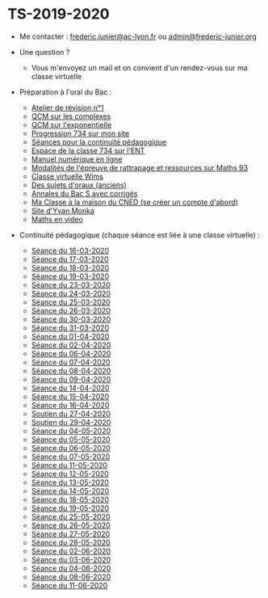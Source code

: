 # TS-2019-2020

<!--
Documents pour ma  classe de terminale S

* Python :
  - MyBinder :
[![Binder](https://mybinder.org/badge_logo.svg)](https://mybinder.org/v2/gh/frederic-junier/TS-2019-2020/master)

-Interpréteur Python en ligne :

[https://repl.it/@fredericjunier/TS-2019-2020](https://repl.it/@fredericjunier/TS-2019-2020)

* Complexes :
  - [Exercices complémentaires](Complexes/Complements/ComplexesExercicesComplementaires.pdf)
  
* Logarithme :

  - [Exemples de graphiques avec échelle semi-logarithmique](Logarithme/TS_Logarithme_decimal.pdf)
  
* Complexes (partie 2) :
  
  - [Corrigés d'exemples du cours](ComplexesPartie2/Corrige-Cours-ComplexesPartie2-2019.pdf)
  - [Corrigés d'exercices de la fiche 2](ComplexesPartie2/CorrigeFiche2.pdf)
  
  --> 

* Me contacter : frederic.junier@ac-lyon.fr  ou admin@frederic-junier.org
* Une question ? 
  * Vous m'envoyez un mail et on convient d'un rendez-vous sur ma classe virtuelle
  
* Préparation à l'oral du Bac :  
  * [Atelier de révision n°1](Oral/AtelierRevision2020-Seance1.pdf)
  * [QCM sur les complexes](https://link.dgpad.net/rpRF)
  * [QCM sur l'exponentielle](https://link.dgpad.net/v5s9)
  * [Progression 734 sur mon site](http://www.frederic-junier.org/TS2020/Progression/TS_2020.html)
  * [Séances pour la continuité pédagogique](https://frederic-junier.github.io/TS-2019-2020/)
  * [Espace de la classe 734 sur l'ENT](https://le-parc.ent.auvergnerhonealpes.fr/classes/classe-734/mathematiques/)
  * [Manuel numérique en ligne](https://mep-outils.sesamath.net/manuel_numerique/index.php?ouvrage=mstsobl_2016&page_gauche=371)
  * [Modalités de l'épreuve de rattrapage et ressources sur Maths 93](https://www.math93.com/divers/corriges-du-bac-et-actualite-en-maths/1012-bac-2020-les-oraux-de-rattrapage-du-bac-en-mathematiques.html#deroulement)
  * [Classe virtuelle Wims](https://wims.math.cnrs.fr/wims/wims.cgi?session=CE1927D018.3&+module=home&+cmd=new&+lang=fr)
  * [Des sujets d'oraux (anciens)](Oral/SujetsOrauxJunier2018.pdf) 
  * [Annales du Bac S avec corrigés](https://www.apmep.fr/-Terminale-S-266-sujets-depuis-)
  * [Ma Classe à la maison du CNED (se créer un compte d'abord)](https://lycee.cned.fr/login/index.php)
  * [Site d'Yvan Monka](https://maths-et-tiques.fr/)
  * [Maths en video](https://www.mathenvideo.fr)
  
* Continuité pédagogique (chaque séance est liée à une classe virtuelle) :

  - [Séance du 16-03-2020](ContinuitePedagogique/seance-16-03-2020.md)
  - [Séance du 17-03-2020](ContinuitePedagogique/seance-17-03-2020.md)
  - [Séance du 18-03-2020](ContinuitePedagogique/seance-18-03-2020.md)
  - [Séance du 19-03-2020](ContinuitePedagogique/seance-19-03-2020.md)
  - [Séance du 23-03-2020](ContinuitePedagogique/seance-23-03-2020.md)
  - [Séance du 24-03-2020](ContinuitePedagogique/seance-24-03-2020.md)
  - [Séance du 25-03-2020](ContinuitePedagogique/seance-25-03-2020.md)
  - [Séance du 26-03-2020](ContinuitePedagogique/seance-26-03-2020.md)
  - [Séance du 30-03-2020](ContinuitePedagogique/seance-30-03-2020.md)
  - [Séance du 31-03-2020](ContinuitePedagogique/seance-31-03-2020.md)
  - [Séance du 01-04-2020](ContinuitePedagogique/seance-01-04-2020.md)
  - [Séance du 02-04-2020](ContinuitePedagogique/seance-02-04-2020.md)
  - [Séance du 06-04-2020](ContinuitePedagogique/seance-06-04-2020.md)
  - [Séance du 07-04-2020](ContinuitePedagogique/seance-07-04-2020.md)
  - [Séance du 08-04-2020](ContinuitePedagogique/seance-08-04-2020.md)
  - [Séance du 09-04-2020](ContinuitePedagogique/seance-09-04-2020.md)
  - [Séance du 14-04-2020](ContinuitePedagogique/seance-14-04-2020.md)
  - [Séance du 15-04-2020](ContinuitePedagogique/seance-15-04-2020.md)
  - [Séance du 16-04-2020](ContinuitePedagogique/seance-16-04-2020.md)
  - [Soutien du 27-04-2020](ContinuitePedagogique/soutien-27-04-2020.md)
  - [Soutien du 29-04-2020](ContinuitePedagogique/soutien-29-04-2020.md)
  - [Séance du 04-05-2020](ContinuitePedagogique/seance-04-05-2020.md)
  - [Séance du 05-05-2020](ContinuitePedagogique/seance-05-05-2020.md)
  - [Séance du 06-05-2020](ContinuitePedagogique/seance-06-05-2020.md)
  - [Séance du 07-05-2020](ContinuitePedagogique/seance-07-05-2020.md)
  - [Séance du 11-05-2020](ContinuitePedagogique/seance-11-05-2020.md)
  - [Séance du 12-05-2020](ContinuitePedagogique/seance-12-05-2020.md)
  - [Séance du 13-05-2020](ContinuitePedagogique/seance-13-05-2020.md)
  - [Séance du 14-05-2020](ContinuitePedagogique/seance-14-05-2020.md)
  - [Séance du 18-05-2020](ContinuitePedagogique/seance-18-05-2020.md)
  - [Séance du 19-05-2020](ContinuitePedagogique/seance-19-05-2020.md)
  - [Séance du 25-05-2020](ContinuitePedagogique/seance-25-05-2020.md)
  - [Séance du 26-05-2020](ContinuitePedagogique/seance-26-05-2020.md)
  - [Séance du 27-05-2020](ContinuitePedagogique/seance-27-05-2020.md)
  - [Séance du 28-05-2020](ContinuitePedagogique/seance-28-05-2020.md)
  - [Séance du 02-06-2020](ContinuitePedagogique/seance-02-06-2020.md)
  - [Séance du 03-06-2020](ContinuitePedagogique/seance-03-06-2020.md)
  - [Séance du 04-06-2020](ContinuitePedagogique/seance-04-06-2020.md)
  - [Séance du 08-06-2020](ContinuitePedagogique/seance-08-06-2020.md)
  - [Séance du 11-06-2020](ContinuitePedagogique/seance-11-06-2020.md)



